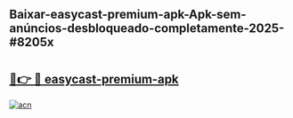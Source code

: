 ## Baixar-easycast-premium-apk-Apk-sem-anúncios-desbloqueado-completamente-2025-#8205x

# <h2><a href="https://ainizakaria.my?title=easycast-premium-apk&ref=20M">🔗👉 🔴 easycast-premium-apk</a></h2>

[![acn](https://github.com/user-attachments/assets/0f9c940e-d8b0-45ae-aac7-cd30a18b3e1c)](https://ainizakaria.my?title=easycast-premium-apk&ref=20M)

